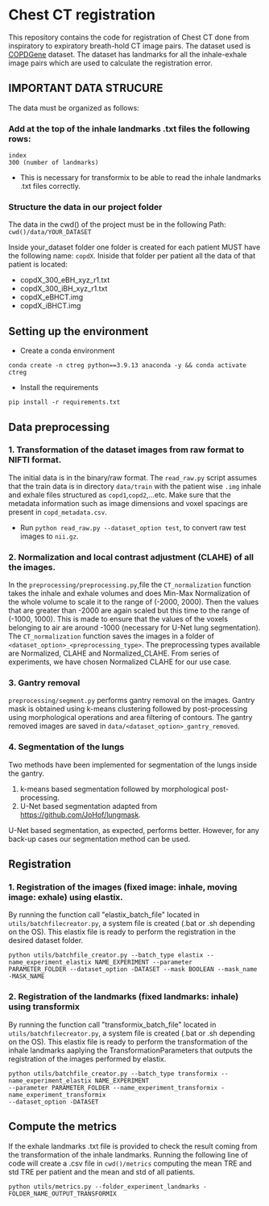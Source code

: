 # Chest CT registration
This repository contains the code for registration of Chest CT done from inspiratory to expiratory breath-hold CT image pairs. The dataset used is [COPDGene](https://med.emory.edu/departments/radiation-oncology/research-laboratories/deformable-image-registration/downloads-and-reference-data/copdgene.html) dataset. The dataset has landmarks for all the inhale-exhale image pairs which are used to calculate the registration error.

## IMPORTANT DATA STRUCURE
The data must be organized as follows:
### Add at the top of the inhale landmarks .txt files the following rows:
```
index
300 (number of landmarks)
```
* This is necessary for transformix to be able to read the inhale landmarks .txt files correctly.

### Structure the data in our project folder
The data in the cwd() of the project must be in the following Path: `cwd()/data/YOUR_DATASET`

Inside your_dataset folder one folder is created for each patient MUST have the following name: `copdX`.
Iniside that folder per patient all the data of that patient is located:
* copdX_300_eBH_xyz_r1.txt
* copdX_300_iBH_xyz_r1.txt
* copdX_eBHCT.img
* copdX_iBHCT.img


## Setting up the environment
- Create a conda environment
```
conda create -n ctreg python==3.9.13 anaconda -y && conda activate ctreg
```
- Install the requirements
```
pip install -r requirements.txt
```

## Data preprocessing
### 1. Transformation of the dataset images from raw format to NIFTI format. 
The initial data is in the binary/raw format. The `read_raw.py` script assumes that the train data is in directory 
`data/train`  with the patient wise `.img` inhale and exhale files structured as `copd1`,`copd2`,...etc. Make sure that the metadata information such as image dimensions and voxel spacings are present in `copd_metadata.csv`.

- Run `python read_raw.py --dataset_option test`, to convert raw test images to  `nii.gz`.

### 2. Normalization and local contrast adjustment (CLAHE) of all the images.
In the `preprocessing/preprocessing.py`,file the `CT_normalization` function takes the inhale and exhale volumes and 
does Min-Max Normalization of the whole volume to scale it to the range of (-2000, 2000). Then the values that are greater 
than -2000 are again scaled but this time to the range of (-1000, 1000). This is made to ensure that the values of the voxels belonging 
to air are around -1000 (necessary for U-Net lung segmentation).
The `CT_normalization` function saves the images in a folder of  `<dataset_option>_<preprocessing_type>`. The preprocessing types available are Normalized, CLAHE and Normalized_CLAHE. From series of experiments, we have chosen Normalized CLAHE for our use case.


### 3. Gantry removal
`preprocessing/segment.py` performs gantry removal on the images. Gantry mask is obtained using k-means clustering followed by post-processing using morphological operations and area filtering of contours. The gantry removed images are saved in `data/<dataset_option>_gantry_removed`.

### 4. Segmentation of the lungs
Two methods have been implemented for segmentation of the lungs inside the gantry.
1. k-means based segmentation followed by morphological post-processing.
2. U-Net based segmentation adapted from https://github.com/JoHof/lungmask.

U-Net based segmentation, as expected, performs better. However, for any back-up cases our segmentation method can be used.

## Registration

### 1. Registration of the images (fixed image: inhale, moving image: exhale) using elastix.
By running the function call "elastix_batch_file" located in `utils/batchfilecreator.py`, a system file is created (.bat or .sh depending on the OS). This elastix file is ready to perform
the registration in the desired dataset folder. 
```
python utils/batchfile_creator.py --batch_type elastix --name_experiment_elastix NAME_EXPERIMENT --parameter
PARAMETER_FOLDER --dataset_option -DATASET --mask BOOLEAN --mask_name -MASK_NAME

```

### 2. Registration of the landmarks (fixed landmarks: inhale) using transformix
By running the function call "transformix_batch_file" located in `utils/batchfilecreator.py`, a system file is created (.bat or .sh depending on the OS). This elastix file is ready to perform
the transformation of the inhale landmarks aaplying the TransformationParameters that outputs the registration of 
the images performed by elastix.
```
python utils/batchfile_creator.py --batch_type transformix --name_experiment_elastix NAME_EXPERIMENT
--parameter PARAMETER_FOLDER --name_experiment_transformix -name_experiment_transformix
--dataset_option -DATASET
```

## Compute the metrics
If the exhale landmarks .txt file is provided to check the result coming from the transformation of the inhale
landmarks. Running the following line of code will create a .csv file in `cwd()/metrics` computing the mean TRE and std
TRE per patient and the mean and std of all patients.
```
python utils/metrics.py --folder_experiment_landmarks -FOLDER_NAME_OUTPUT_TRANSFORMIX

```